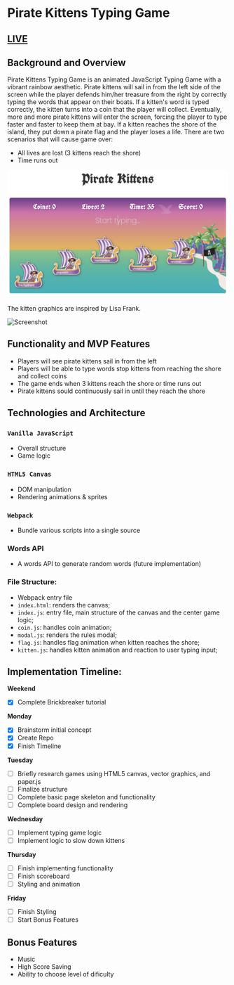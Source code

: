 # Pirate Kittens Typing Game

## [LIVE](https://cocoelizabeth.github.io/pirate_kittens_typing_game/)

## Background and Overview
Pirate Kittens Typing Game is an animated JavaScript Typing Game with a vibrant rainbow aesthetic. Pirate kittens will sail in from the left side of the screen while the player defends him/her treasure from the right by correctly typing the words that appear on their boats. If a kitten's word is typed correctly, the kitten turns into a coin that the player will collect.  Eventually, more and more pirate kittens will enter the screen, forcing the player to type faster and faster to keep them at bay. If a kitten reaches the shore of the island, they put down a pirate flag and the player loses a life. There are two scenarios that will cause game over:
* All lives are lost (3 kittens reach the shore)
* Time runs out

![Screenshot](https://raw.githubusercontent.com/cocoelizabeth/pirate_kittens_typing_game/master/pirate-kittens-screen-shot.png)

The kitten graphics are inspired by Lisa Frank.

![Screenshot](https://www.cardlike.com/sites/cardlike.com/files/card_art/Card-Lisa-Frank-22.jpg)

## Functionality and MVP Features
* Players will see pirate kittens sail in from the left
* Players will be able to type words stop kittens from reaching the shore and collect coins
* The game ends when 3 kittens reach the shore or time runs out
* Pirate kittens sould continuously sail in until they reach the shore 


## Technologies and Architecture
### `Vanilla JavaScript`
* Overall structure
* Game logic

### `HTML5 Canvas`
* DOM manipulation
* Rendering animations & sprites

### `Webpack` 
* Bundle various scripts into a single source

### Words API
* A words API to generate random words (future implementation)

### File Structure:
* Webpack entry file
* `index.html`: renders the canvas;
* `index.js`: entry file, main structure of the canvas and the center game logic;
* `coin.js`: handles coin animation;
* `modal.js`: renders the rules modal;
* `flag.js`: handles flag animation when kitten reaches the shore;
* `kitten.js`: handles kitten animation and reaction to user typing input; 



## Implementation Timeline:
**Weekend**
- [x] Complete Brickbreaker tutorial

**Monday**
- [x] Brainstorm initial concept
- [x] Create Repo
- [x] Finish Timeline

**Tuesday**
- [ ] Briefly research games using HTML5 canvas,  vector graphics, and paper.js
- [ ] Finalize structure
- [ ] Complete basic page skeleton and functionality
- [ ] Complete board design and rendering

**Wednesday**
- [ ] Implement typing game logic
- [ ] Implement logic to slow down kittens

**Thursday**
- [ ] Finish implementing functionality
- [ ] Finish scoreboard
- [ ] Styling and animation

**Friday**
- [ ] Finish Styling
- [ ] Start Bonus Features

## Bonus Features
* Music
* High Score Saving
* Ability to choose level of dificulty 


